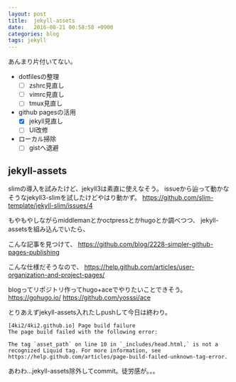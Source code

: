 ```yaml
---
layout: post
title:  jekyll-assets
date:   2016-08-21 00:58:58 +0900
categories: blog
tags: jekyll
---
```

あんまり片付いてない。

- dotfilesの整理
  - [ ] zshrc見直し
  - [ ] vimrc見直し
  - [ ] tmux見直し
- github pagesの活用
  - [x] jekyll見直し
  - [ ] UI改修
- ローカル掃除
  - [ ] gistへ退避

## jekyll-assets
slimの導入を試みたけど、jekyll3は素直に使えなそう。
issueから辿って動かなそうなjekyll3-slimを試したけどやはり動かず。
https://github.com/slim-template/jekyll-slim/issues/4

もやもやしながらmiddlemanとかoctpressとかhugoとか調べつつ、
jekyll-assetsを組み込んでいたら、

こんな記事を見つけて、
https://github.com/blog/2228-simpler-github-pages-publishing

こんな仕様だそうなので、
https://help.github.com/articles/user-organization-and-project-pages/

blogってリポジトリ作ってhugo+aceでやりたいことできそう。
https://gohugo.io/
https://github.com/yosssi/ace

とりあえずjekyll-assets入れたしpushして今日は終わり。

```
[4ki2/4ki2.github.io] Page build failure
The page build failed with the following error:

The tag `asset_path` on line 10 in `_includes/head.html,` is not a recognized Liquid tag. For more information, see https://help.github.com/articles/page-build-failed-unknown-tag-error.
```

あわわ...jekyll-assets除外してcommit。徒労感が。。。

